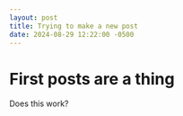 ```yaml
---
layout: post
title: Trying to make a new post
date: 2024-08-29 12:22:00 -0500
---
```

# First posts are a thing

Does this work?
